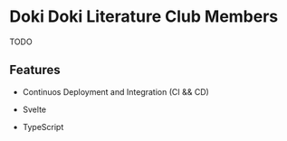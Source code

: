 # Doki Doki Literature Club Members

TODO

## Features

- Continuos Deployment and Integration (CI && CD)

- Svelte

- TypeScript
